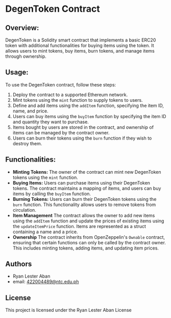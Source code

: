 # DegenToken Contract

## Overview:
DegenToken is a Solidity smart contract that implements a basic ERC20 token with additional functionalities for buying items using the token. It allows users to mint tokens, buy items, burn tokens, and manage items through ownership.

## Usage:
To use the DegenToken contract, follow these steps:

1. Deploy the contract to a supported Ethereum network.
2. Mint tokens using the `mint` function to supply tokens to users.
3. Define and add items using the `addItem` function, specifying the item ID, name, and price.
4. Users can buy items using the `buyItem` function by specifying the item ID and quantity they want to purchase.
5. Items bought by users are stored in the contract, and ownership of items can be managed by the contract owner.
6. Users can burn their tokens using the `burn` function if they wish to destroy them.

## Functionalities:
- **Minting Tokens:** The owner of the contract can mint new DegenToken tokens using the `mint` function.
- **Buying Items:** Users can purchase items using their DegenToken tokens. The contract maintains a mapping of items, and users can buy items by calling the `buyItem` function.
- **Burning Tokens:** Users can burn their DegenToken tokens using the `burn` function. This functionality allows users to remove tokens from circulation.
- **Item Management** The contract allows the owner to add new items using the `addItem` function and update the prices of existing items using the `updateItemPrice` function. Items are represented as a struct containing a name and a price.
- **Ownership**  The contract inherits from OpenZeppelin's `Ownable` contract, ensuring that certain functions can only be called by the contract owner. This includes minting tokens, adding items, and updating item prices.


## **Authors**

- Ryan Lester Aban
- email: 422004489@ntc.edu.ph

## **License**
This project is licensed under the Ryan Lester Aban License
